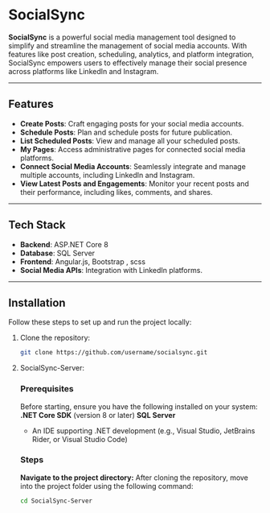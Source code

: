 # SocialSync

**SocialSync** is a powerful social media management tool designed to simplify and streamline the management of social media accounts. With features like post creation, scheduling, analytics, and platform integration, SocialSync empowers users to effectively manage their social presence across platforms like LinkedIn and Instagram.

---

## Features

- **Create Posts**: Craft engaging posts for your social media accounts.
- **Schedule Posts**: Plan and schedule posts for future publication.
- **List Scheduled Posts**: View and manage all your scheduled posts.
- **My Pages**: Access administrative pages for connected social media platforms.
- **Connect Social Media Accounts**: Seamlessly integrate and manage multiple accounts, including LinkedIn and Instagram.
- **View Latest Posts and Engagements**: Monitor your recent posts and their performance, including likes, comments, and shares.

---

## Tech Stack

- **Backend**: ASP.NET Core 8
- **Database**: SQL Server
- **Frontend**: Angular.js, Bootstrap , scss
- **Social Media APIs**: Integration with LinkedIn platforms.

---

## Installation

Follow these steps to set up and run the project locally:

1. Clone the repository:
   ```bash
   git clone https://github.com/username/socialsync.git
2. SocialSync-Server:
   ### Prerequisites
   Before starting, ensure you have the following installed on your system:
   **.NET Core SDK** (version 8 or later)
   **SQL Server**
   - An IDE supporting .NET development (e.g., Visual Studio, JetBrains Rider, or Visual Studio Code)
   ### Steps
   **Navigate to the project directory:**
   After cloning the repository, move into the project folder using the following command:

   ```bash
   cd SocialSync-Server

   
   

